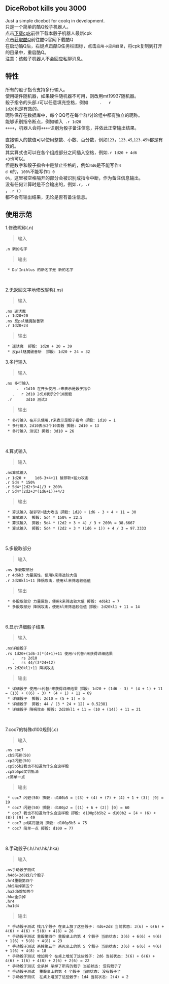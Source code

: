 DiceRobot kills you 3000
-----
Just a simple dicebot for coolq in development.<br> 
只是一个简单的酷Q骰子机器人。<br> 
点击[下载cpk](https://github.com/decterous/CoolQDicebot/releases/latest)前往下载本骰子机器人最新cpk<br> 
点击[获取酷Q](https://cqp.cc/)前往酷Q官网下载酷Q<br>
在启动酷Q后，右键点击酷Q任务栏图标，点击<code>应用</code>→<code>应用目录</code>，将cpk复制到打开的目录中，重启酷Q。<br>
注意：该骰子机器人不会回应私聊消息。<br>

特性
-----
所有的骰子指令支持多行输入。<br> 
使用硬件随机器，如果硬件随机器不可用，则改用mt19937随机器。<br> 
骰子指令的头部.r可以任意填充空格，例如<code>      .    r     1d20</code>也是有效的。<br> 
昵称保存在数据库中，每个QQ号在每个群/讨论组中都有独立的昵称。<br> 
能够识别指令断点，例如输入<code> .r 1d20 ++++</code>，机器人会将<code>++++</code>识别为骰子备注信息，并依此正常输出结果。<br>
<br>
直接输入的数值可以使用整数、小数、百分数，例如<code>123</code>，<code>123.45</code>,<code>123.45%</code>都是有效的。<br> 
其实算式也可以在各个组成部分之间插入空格，例如<code>.r 1d20  +  4d6  +3</code>也可以。<br> 
但是数字和骰子指令中是禁止空格的，例如<code>4d6</code>是不能写作<code>4 d 6</code>的，<code>100%</code>不能写作<code>1 0 0%</code>，这里被空格隔开的部分会被识别成指令中断，作为备注信息输出。<br> 
没有任何计算时是不会输出的，例如<code>.r</code>，<code>.r  </code>，<code>.r () </code>都不会有输出结果，无论是否有备注信息。<br> 

使用示范
-----

1.修改昵称(.n)<br> 
>输入

<pre><code>.n 新的名字</code></pre>
>输出

<pre><code> * Da'Inihlus 的新名字是 新的名字</code></pre>
<br> 

2.无返回文字地修改昵称(.ns)<br> 
>输入

<pre><code>.ns 迷诱魔
.r 1d20+20
.ns 反pal魅魔破善斩
.r 1d20+24</code></pre> 
>输出

<pre><code> * 迷诱魔  掷骰: 1d20 + 20 = 39
 * 反pal魅魔破善斩  掷骰: 1d20 + 24 = 32</code></pre> 

3.多行输入<br>
>输入

<pre><code>.ns 多行输入
     .  r1d10 在开头使用.r来表示是骰子指令
   .   r 2d10 2d10表示2个10面骰
 .r      3d10 测试3</code></pre>
>输出

<pre><code> * 多行输入 在开头使用.r来表示是骰子指令 掷骰: 1d10 = 1
 * 多行输入 2d10表示2个10面骰 掷骰: 2d10 = 13
 * 多行输入 测试3 掷骰: 3d10 = 26</code></pre>
<br> 

4.算式输入<br> 
>输入

<pre><code>.ns算式输入
.r 1d20 +    1d6-3+4+11 破邪斩+猛力攻击
.r 5d4 * 150%
.r 5d4*(2d2+3+4)/3 + 200%
.r 5d4*(2d2+3*(1d6+1))+4/3</code></pre>
>输出

<pre><code> * 算式输入 破邪斩+猛力攻击 掷骰: 1d20 + 1d6 - 3 + 4 + 11 = 30
 * 算式输入  掷骰: 5d4 * 150% = 22.5
 * 算式输入  掷骰: 5d4 * (2d2 + 3 + 4) / 3 + 200% = 38.6667
 * 算式输入  掷骰: 5d4 * (2d2 + 3 * (1d6 + 1)) + 4 / 3 = 97.3333</code></pre>
<br>

5.多骰取部分<br> 
>输入

<pre><code>.ns 多骰取部分
.r 4d6k3 力量属性，使用k来筛选较大值
.r 2d20kl1+11 降祸攻击，使用kl来筛选较低值</code></pre>
>输出

<pre><code> * 多骰取部分 力量属性，使用k来筛选较大值 掷骰: 4d6k3 = 7
 * 多骰取部分 降祸攻击，使用kl来筛选较低值 掷骰: 2d20kl1 + 11 = 14</code></pre>
<br> 

6.显示详细骰子结果<br> 
>输入

<pre><code>.ns详细骰子
.rs 1d20+(1d6-3)*(4+1)+11 使用rs代替r来获得详细结果
   .   rs 2d10
   .   rs 44/(3*24+12)
.rs 2d20kl1+11 降祸攻击</code></pre>
>输出

<pre><code> * 详细骰子 使用rs代替r来获得详细结果 掷骰: 1d20 + (1d6 - 3) * (4 + 1) + 11 = (13) + ((6) - 3) * (4 + 1) + 11 = 69
 * 详细骰子  掷骰: 2d10 = (5 + 1) = 6
 * 详细骰子  掷骰: 44 / (3 * 24 + 12) = 0.52381
 * 详细骰子 降祸攻击 掷骰: 2d20kl1 + 11 = (10 + (14)) + 11 = 21</code></pre>
<br>

7.coc7的特殊d100规则(.c)<br> 
>输入

<pre><code>.ns coc7
.cb5闪避(50)
.cp2闪避(50)
.cp5b5b2我也不知道为什么会这样骰
.cp5b5pd奖罚抵消
.c简单一点</code></pre>
>输出

<pre><code> * coc7 闪避(50) 掷骰: d100b5 = [(3) + (4) + (7) + (4) + 1 + (3)] [9] = 19
 * coc7 闪避(50) 掷骰: d100p2 = [(1) + 6 + (2)] [0] = 60
 * coc7 我也不知道为什么会这样骰 掷骰: d100p5b5b2 = d100b2 = [4 + (6) + (8)] [9] = 49
 * coc7 pd奖罚抵消 掷骰: d100p5b5 = 75
 * coc7 简单一点 掷骰: d100 = 77</code></pre>
<br> 

8.手动骰子(.h/.hr/.hk/.hka)<br> 
>输入

<pre><code>.ns手动骰子测试
.h4d6+2d8找几个骰子
.hr4重骰第四个
.hk5杀掉第五个
.ha2d6增加两个
.hka全杀掉
.hr4
.ha1d4</code></pre>
>输出

<pre><code> * 手动骰子测试 找几个骰子 在桌上放了这些骰子: 4d6+2d8 当前状态: 3(6) + 6(6) + 4(6) + 4(6) + 5(8) + 4(8) = 26
 * 手动骰子测试 重骰第四个 重骰桌上的第 4 个骰子 当前状态: 3(6) + 6(6) + 4(6) + 1(6) + 5(8) + 4(8) = 23
 * 手动骰子测试 杀掉第五个 杀死桌上的第 5 个骰子 当前状态: 3(6) + 6(6) + 4(6) + 1(6) + 4(8) = 18
 * 手动骰子测试 增加两个 在桌上增加了这些骰子: 2d6 当前状态: 3(6) + 6(6) + 4(6) + 1(6) + 4(8) + 2(6) + 2(6) = 22
 * 手动骰子测试 全杀掉 杀掉了所有的骰子 当前状态: 没有骰子了
 * 手动骰子测试  重骰桌上的第 4 个骰子 当前状态: 没有骰子了
 * 手动骰子测试  在桌上增加了这些骰子: 1d4 当前状态: 2(4) = 2</code></pre>
<br> 
